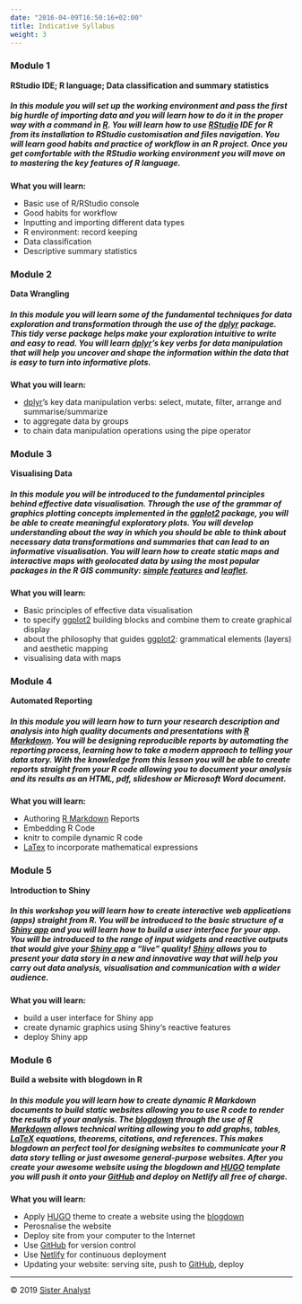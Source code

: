 ```yaml
---
date: "2016-04-09T16:50:16+02:00"
title: Indicative Syllabus
weight: 3
---
```


### Module 1

**RStudio IDE; R language; Data classification and summary statistics**

##### In this module you will set up the working environment and pass the first big hurdle of importing data and you will learn how to do it in the proper way with a command in [R](https://www.r-project.org). You will learn how to use [RStudio](https://rstudio.com) IDE for R from its installation to RStudio customisation and files navigation. You will learn good habits and practice of workflow in an R project. Once you get comfortable with the RStudio working environment you will move on to mastering the key features of R language.

**What you will learn:**

* Basic use of R/RStudio console
* Good habits for workflow
* Inputting and importing different data types
* R environment: record keeping
* Data classification
* Descriptive summary statistics


### Module 2

**Data Wrangling**

##### In this module you will learn some of the fundamental techniques for data exploration and transformation through the use of the [dplyr](https://cran.r-project.org/web/packages/dplyr/index.html) package. This tidy verse package helps make your exploration intuitive to write and easy to read. You will learn [dplyr](https://cran.r-project.org/web/packages/dplyr/index.html)’s key verbs for data manipulation that will help you uncover and shape the information within the data that is easy to turn into informative plots. 

**What you will learn:**

* [dplyr](https://cran.r-project.org/web/packages/dplyr/index.html)’s key data manipulation verbs: select, mutate, filter, arrange and summarise/summarize
* to aggregate data by groups
* to chain data manipulation operations using the pipe operator


### Module 3

**Visualising Data**

##### In this module you will be introduced to the fundamental principles behind effective data visualisation. Through the use of the grammar of graphics plotting concepts implemented in the [ggplot2](https://cran.r-project.org/web/packages/ggplot2/index.html) package, you will be able to create meaningful exploratory plots. You will develop understanding about the way in which you should be able to think about necessary data transformations and summaries that can lead to an informative visualisation. You will learn how to create static maps and interactive maps with geolocated data by using the most popular packages in the R GIS community: [simple features](https://cran.r-project.org/web/packages/sf/index.html) and [leaflet](https://cran.r-project.org/web/packages/leaflet/index.html).

**What you will learn:**

* Basic principles of effective data visualisation
* to specify [ggplot2](https://cran.r-project.org/web/packages/ggplot2/index.html) building blocks and combine them to create graphical display
* about the philosophy that guides [ggplot2](https://cran.r-project.org/web/packages/ggplot2/index.html): grammatical elements (layers) and aesthetic mapping
* visualising data with maps


### Module 4

**Automated Reporting**

##### In this module you will learn how to turn your research description and analysis into high quality documents and presentations with [R Markdown](https://rmarkdown.rstudio.com). You will be designing reproducible reports by automating the reporting process, learning how to take a modern approach to telling your data story. With the knowledge from this lesson you will be able to create reports straight from your R code allowing you to document your analysis and its results as an HTML, pdf, slideshow or Microsoft Word document.

**What you will learn:**

*	Authoring [R Markdown](https://rmarkdown.rstudio.com) Reports
*	Embedding R Code
*	knitr to compile dynamic R code
*	[LaTex](https://www.latex-project.org) to incorporate mathematical expressions



### Module 5

**Introduction to Shiny**

##### In this workshop you will learn how to create interactive web applications (apps) straight from R. You will be introduced to the basic structure of a [Shiny app](https://shiny.rstudio.com) and you will learn how to build a user interface for your app. You will be introduced to the range of input widgets and reactive outputs that would give your [Shiny app](https://shiny.rstudio.com) a “live” quality! [Shiny](https://cran.r-project.org/web/packages/shiny/index.html) allows you to present your data story in a new and innovative way that will help you carry out data analysis, visualisation and communication with a wider audience.

**What you will learn:**

* build a user interface for Shiny app
*	create dynamic graphics using Shiny‘s reactive features
* deploy Shiny app


### Module 6

**Build a website with blogdown in R**

##### In this module you will learn how to create dynamic R Markdown documents to build static websites allowing you to use R code to render the results of your analysis. The [blogdown](https://bookdown.org/yihui/blogdown/) through the use of [R Markdown](https://bookdown.org/yihui/rmarkdown/) allows technical writing allowing you to add graphs, tables, [LaTeX](https://www.latex-project.org) equations, theorems, citations, and references. This makes blogdown an perfect tool for designing websites to communicate your R data story telling or just awesome general-purpose websites. After you create your awesome website using the blogdown and [HUGO](https://gohugo.io) template you will push it onto your [GitHub](https://github.com) and deploy on Netlify all free of charge.  


**What you will learn:**

*	Apply [HUGO](https://gohugo.io) theme to create a website using the [blogdown](https://cran.r-project.org/web/packages/blogdown/index.html) 
*	Perosnalise the website
*	Deploy site from your computer to the Internet
*	Use [GitHub](https://github.com/) for version control
*	Use [Netlify](https://www.netlify.com/) for continuous deployment
*	Updating your website: serving site, push to [GitHub](https://github.com/), deploy

-----------------------------
© 2019 [Sister Analyst](https://sisteranalyst.org)
